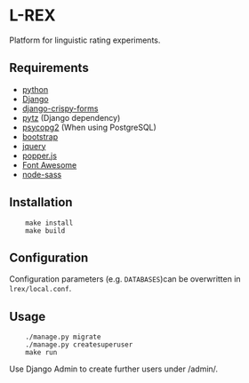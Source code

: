 # L-REX

Platform for linguistic rating experiments.

## Requirements

- [python](https://www.python.org/)
- [Django](https://www.djangoproject.com/)
- [django-crispy-forms](https://github.com/django-crispy-forms/django-crispy-forms)
- [pytz](https://pythonhosted.org/pytz/) (Django dependency)
- [psycopg2](http://initd.org/psycopg/) (When using PostgreSQL)
- [bootstrap](https://getbootstrap.com/)
- [jquery](https://jquery.com/)
- [popper.js](https://popper.js.org/)
- [Font Awesome](https://fontawesome.com/)
- [node-sass](https://github.com/sass/node-sass)


## Installation

```
    make install
    make build
```

## Configuration

Configuration parameters (e.g. `DATABASES`)can be overwritten in `lrex/local.conf`.

## Usage

```
    ./manage.py migrate
    ./manage.py createsuperuser
    make run
```

Use Django Admin to create further users under /admin/.
